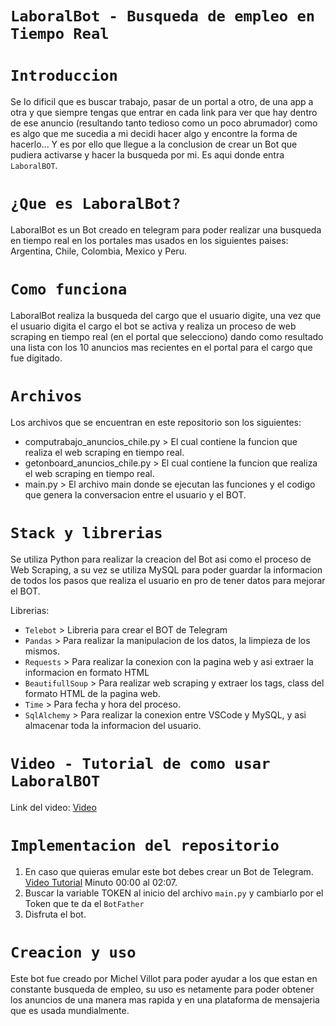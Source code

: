 # `LaboralBot - Busqueda de empleo en Tiempo Real`

# `Introduccion`

Se lo dificil que es buscar trabajo, pasar de un portal a otro, de una app a otra y que siempre tengas que entrar en cada link para ver que hay dentro de ese anuncio (resultando tanto tedioso como un poco abrumador) como es algo que me sucedia a mi decidi hacer algo y encontre la forma de hacerlo... Y es por ello que llegue a la conclusion de crear un Bot que pudiera activarse y hacer la busqueda por mi. Es aqui donde entra `LaboralBOT`.

# `¿Que es LaboralBot?`
LaboralBot es un Bot creado en telegram para poder realizar una busqueda en tiempo real en los portales mas usados en los siguientes paises: Argentina, Chile, Colombia, Mexico y Peru. 

# `Como funciona`
LaboralBot realiza la busqueda del cargo que el usuario digite, una vez que el usuario digita el cargo el bot se activa y realiza un proceso de web scraping en tiempo real (en el portal que selecciono) dando como resultado una lista con los 10 anuncios mas recientes en el portal para el cargo que fue digitado.

# `Archivos`
Los archivos que se encuentran en este repositorio son los siguientes:
* computrabajo_anuncios_chile.py > El cual contiene la funcion que realiza el web scraping en tiempo real.
* getonboard_anuncios_chile.py > El cual contiene la funcion que realiza el web scraping en tiempo real.
* main.py > El archivo main donde se ejecutan las funciones y el codigo que genera la conversacion entre el usuario y el BOT.

# `Stack y librerias`
Se utiliza Python para realizar la creacion del Bot asi como el proceso de Web Scraping, a su vez se utiliza MySQL para poder guardar la informacion de todos los pasos que realiza el usuario en pro de tener datos para mejorar el BOT.

Librerias:
* `Telebot` > Libreria para crear el BOT de Telegram 
* `Pandas` > Para realizar la manipulacion de los datos, la limpieza de los mismos.
* `Requests` > Para realizar la conexion con la pagina web y asi extraer la informacion en formato HTML
* `BeautifullSoup` > Para realizar web scraping y extraer los tags, class del formato HTML de la pagina web.
* `Time` > Para fecha y hora del proceso.
* `SqlAlchemy` > Para realizar la conexion entre VSCode y MySQL, y asi almacenar toda la informacion del usuario.


# `Video - Tutorial de como usar LaboralBOT`
Link del video: [Video](https://www.youtube.com/watch?v=Trk73cb1E_k)

# `Implementacion del repositorio`
1) En caso que quieras emular este bot debes crear un Bot de Telegram.  [Video Tutorial](https://www.youtube.com/watch?v=wxOeEb2ElSU) Minuto 00:00 al 02:07.
2) Buscar la variable TOKEN al inicio del archivo `main.py` y cambiarlo por el Token que te da el `BotFather`
3) Disfruta el bot.



# `Creacion y uso`
Este bot fue creado por Michel Villot para poder ayudar a los que estan en constante busqueda de empleo, su uso es netamente para poder obtener los anuncios de una manera mas rapida y en una plataforma de mensajeria que es usada mundialmente.




